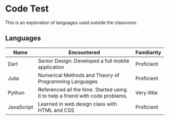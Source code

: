 # Code Test

This is an exploration of languages used outside the classroom.

## Languages
| Name | Encountered | Familiarity |
| ---- | ---------- | ----------- |
| Dart | Senior Design: Developed a full mobile application | Proficient |
| Julia | Numerical Methods and Theory of Programming Languages | Proficient | 
| Python | Referenced all the time. Started using it to help a friend with code problems. | Very little |
| JavaScript | Learned in web design class with HTML and CSS | Proficient |
